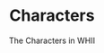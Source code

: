 ---
layout: page
title: Characters
subtitle: The Characters in WHII
description: This is the meta description for this page and will help it appear in search engines
hide_hero: true
---
